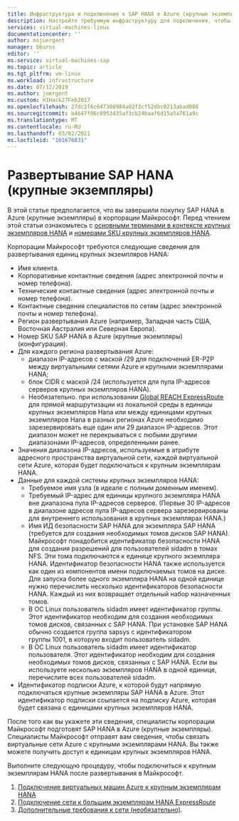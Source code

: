 ```yaml
---
title: Инфраструктура и подключение к SAP HANA в Azure (крупные экземпляры) | Документация Майкрософт
description: Настройте требуемую инфраструктуру для подключения, чтобы использовать SAP HANA в Azure (крупные экземпляры).
services: virtual-machines-linux
documentationcenter: ''
author: msjuergent
manager: bburns
editor: ''
ms.service: virtual-machines-sap
ms.topic: article
ms.tgt_pltfrm: vm-linux
ms.workload: infrastructure
ms.date: 07/12/2019
ms.author: juergent
ms.custom: H1Hack27Feb2017
ms.openlocfilehash: 27dc2f6c647308984a02f2cf52dbc0213abad088
ms.sourcegitcommit: b4647f06c0953435af3cb24baaf6d15a5a761a9c
ms.translationtype: MT
ms.contentlocale: ru-RU
ms.lasthandoff: 03/02/2021
ms.locfileid: "101676831"
---
```

# <a name="sap-hana-large-instances-deployment"></a>Развертывание SAP HANA (крупные экземпляры) 

В этой статье предполагается, что вы завершили покупку SAP HANA в Azure (крупные экземпляры) в корпорации Майкрософт. Перед чтением этой статьи ознакомьтесь с [основными терминами в контексте крупных экземпляров HANA](hana-know-terms.md) и [номерами SKU крупных экземпляров HANA](hana-available-skus.md).


Корпорации Майкрософт требуются следующие сведения для развертывания единиц крупных экземпляров HANA:

- Имя клиента.
- Корпоративные контактные сведения (адрес электронной почты и номер телефона).
- Технические контактные сведения (адрес электронной почты и номер телефона).
- Контактные сведения специалистов по сетям (адрес электронной почты и номер телефона).
- Регион развертывания Azure (например, Западная часть США, Восточная Австралия или Северная Европа).
- Номер SKU SAP HANA в Azure (крупные экземпляры) (конфигурация).
- Для каждого региона развертывания Azure:
    - диапазон IP-адресов с маской /29 для подключений ER-P2P между виртуальными сетями Azure и крупными экземплярами HANA;
    - блок CIDR с маской /24 (используется для пула IP-адресов серверов крупных экземпляров HANA).
    - Необязательно. при использовании [Global REACH ExpressRoute](../../../expressroute/expressroute-global-reach.md) для прямой маршрутизации из локальной среды в единицы крупных экземпляров Hana или между единицами крупных экземпляров Hana в разных регионах Azure необходимо зарезервировать еще один или 29 диапазон IP-адресов. Этот диапазон может не перекрываться с любыми другими диапазонами IP-адресов, определенными ранее.
- Значения диапазона IP-адресов, используемые в атрибуте адресного пространства виртуальной сети, каждой виртуальной сети Azure, которая будет подключаться к крупным экземплярам HANA.
- Данные для каждой системы крупных экземпляров HANA:
  - Требуемое имя узла (в идеале с полным доменным именем).
  - Требуемый IP-адрес для единицы крупного экземпляра HANA вне диапазона пула IP-адресов серверов. (Первые 30 IP-адресов в диапазоне адресов пула IP-адресов сервера зарезервированы для внутреннего использования в крупных экземплярах HANA.)
  - Имя ИД безопасности SAP HANA для экземпляра SAP HANA (требуется для создания необходимых томов дисков SAP HANA). Майкрософт понадобится идентификатор безопасности HANA для создания разрешений для пользователей sidadm в томах NFS. Эти тома подключаются к единице крупного экземпляра HANA. Идентификатор безопасности HANA также используется как один из компонентов имени подключаемых томов на диске. Для запуска более одного экземпляра HANA на одной единице нужно перечислить несколько идентификаторов безопасности HANA. Каждый из них возвращает отдельный набор назначенных томов.
  - В ОС Linux пользователь sidadm имеет идентификатор группы. Этот идентификатор необходим для создания необходимых томов дисков, связанных с SAP HANA. При установке SAP HANA обычно создается группа sapsys с идентификатором группы 1001, в которую входит пользователь sidadm.
  - В ОС Linux пользователь sidadm имеет идентификатор пользователя. Этот идентификатор необходим для создания необходимых томов дисков, связанных с SAP HANA. Если вы используете несколько экземпляров HANA в одной единице, перечислите всех пользователей sidadm. 
- Идентификатор подписки Azure, к которой будут напрямую подключаться крупные экземпляры SAP HANA в Azure. Этот идентификатор подписки ссылается на подписку Azure, которая будет связана с единицами крупных экземпляров HANA.

После того как вы укажете эти сведения, специалисты корпорации Майкрософт подготовят SAP HANA в Azure (крупные экземпляры). Специалисты Майкрософт отправят вам сведения, чтобы связать виртуальные сети Azure с крупными экземплярами HANA. Вы также можете получить доступ к единицам крупных экземпляров HANA.

Выполните следующую процедуру, чтобы подключиться к крупным экземплярам HANA после развертывания в Майкрософт.

1. [Подключение виртуальных машин Azure к крупным экземплярам HANA](hana-connect-azure-vm-large-instances.md)
2. [Подключение сети к большим экземплярам HANA ExpressRoute](hana-connect-vnet-express-route.md)
3. [Дополнительные требования к сети (необязательно)](hana-additional-network-requirements.md).

